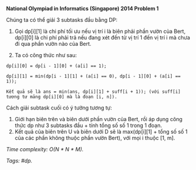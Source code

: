 **National Olympiad in Informatics (Singapore) 2014 Problem 1**

Chúng ta có thể giải 3 subtasks đầu bằng DP:
  
  1. Gọi dp[i][1] là chi phí tối ưu nếu vị trí i là biên phải phần vườn của Bert, dp[i][0] là chi phí phải trả nếu đang xét đến từ vị trí      1 đến vị trí i mà chưa đi qua phần vườn nào của Bert.
  
  2. Ta có công thức như sau:
    
    dp[i][0] = dp[i - 1][0] + (a[i] == 1); 
    
    dp[i][1] = min(dp[i - 1][1] + (a[i] == 0), dp[i - 1][0] + (a[i] == 1));
    
    Kết quả sẽ là ans = min(ans, dp[i][1] + suff[i + 1)); (với suff[i] tương tư mảng dp[i][0] mà là đoạn [i, n]).
  
Cách giải subtask cuối có ý tưởng tương tự:
  
  1. Giới hạn biên trên và biên dưới phần vườn của Bert, rồi áp dụng công thức dp như 3 subtasks đầu + tính tổng số số 1 trong 1 đoạn.
  2. Kết quả của biên trên U và biên dưới D sẽ là max(dp[i][1] + tổng số số 1 của các phần không thuộc phần vườn Bert), với mọi i thuộc        [1, m].
  
*Time complexity: O(N * N * M).*

*Tags: #dp.*

